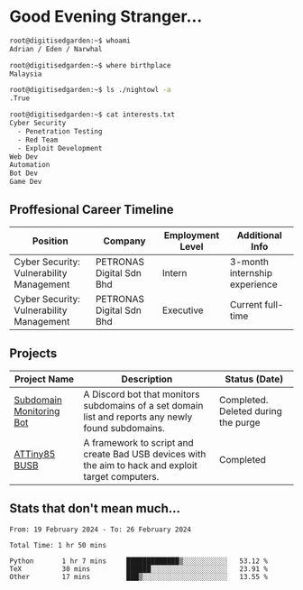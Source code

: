 # Good Evening Stranger...

```bash
root@digitisedgarden:~$ whoami
Adrian / Eden / Narwhal

root@digitisedgarden:~$ where birthplace
Malaysia

root@digitisedgarden:~$ ls ./nightowl -a
.True

root@digitisedgarden:~$ cat interests.txt
Cyber Security
  - Penetration Testing
  - Red Team
  - Exploit Development
Web Dev
Automation
Bot Dev
Game Dev
```

## Proffesional Career Timeline

|Position|Company|Employment Level|Additional Info|
|-------------|---------------------------------------------------------------|----|-----|
|Cyber Security: Vulnerability Management | PETRONAS Digital Sdn Bhd |Intern| 3-month internship experience |
|Cyber Security: Vulnerability Management | PETRONAS Digital Sdn Bhd |Executive|Current full-time|

## Projects

| Project Name | Description | Status (Date) |
|--------------|-------------|---------------|
|[Subdomain Monitoring Bot](https://github.com/edenfrey/subdomain-monitor)|A Discord bot that monitors subdomains of a set domain list and reports any newly found subdomains.|Completed. Deleted during the purge|
|[ATTiny85 BUSB](https://github.com/edenfrey/ATTiny85_BUSB)|A framework to script and create Bad USB devices with the aim to hack and exploit target computers.|Completed|

## Stats that don't mean much...

<!--START_SECTION:waka-->

```all_time
From: 19 February 2024 - To: 26 February 2024

Total Time: 1 hr 50 mins

Python       1 hr 7 mins     █████████████▒░░░░░░░░░░░   53.12 %
TeX          30 mins         ██████░░░░░░░░░░░░░░░░░░░   23.91 %
Other        17 mins         ███▒░░░░░░░░░░░░░░░░░░░░░   13.55 %
```

<!--END_SECTION:waka-->
